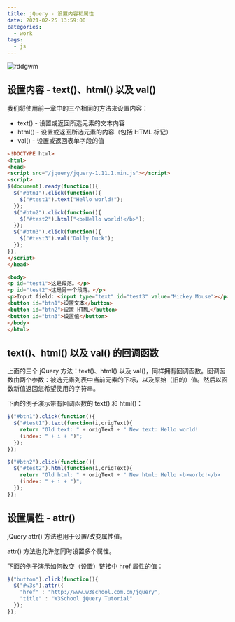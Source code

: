 ```yaml
---
title: jQuery - 设置内容和属性
date: 2021-02-25 13:59:00
categories:
  - work
tags:
  - js
---
```

![rddgwm](https://gitee.com/snowyan/image/raw/master/md/wallhaven-rddgwm.jpg)
<!-- more -->
## 设置内容 - text()、html() 以及 val()
我们将使用前一章中的三个相同的方法来设置内容：

- text() - 设置或返回所选元素的文本内容
- html() - 设置或返回所选元素的内容（包括 HTML 标记）
- val() - 设置或返回表单字段的值

```html
<!DOCTYPE html>
<html>
<head>
<script src="/jquery/jquery-1.11.1.min.js"></script>
<script>
$(document).ready(function(){
  $("#btn1").click(function(){
    $("#test1").text("Hello world!");
  });
  $("#btn2").click(function(){
    $("#test2").html("<b>Hello world!</b>");
  });
  $("#btn3").click(function(){
    $("#test3").val("Dolly Duck");
  });
});
</script>
</head>

<body>
<p id="test1">这是段落。</p>
<p id="test2">这是另一个段落。</p>
<p>Input field: <input type="text" id="test3" value="Mickey Mouse"></p>
<button id="btn1">设置文本</button>
<button id="btn2">设置 HTML</button>
<button id="btn3">设置值</button>
</body>
</html>
```

## text()、html() 以及 val() 的回调函数
上面的三个 jQuery 方法：text()、html() 以及 val()，同样拥有回调函数。回调函数由两个参数：被选元素列表中当前元素的下标，以及原始（旧的）值。然后以函数新值返回您希望使用的字符串。

下面的例子演示带有回调函数的 text() 和 html()：

```js
$("#btn1").click(function(){
  $("#test1").text(function(i,origText){
    return "Old text: " + origText + " New text: Hello world!
    (index: " + i + ")";
  });
});

$("#btn2").click(function(){
  $("#test2").html(function(i,origText){
    return "Old html: " + origText + " New html: Hello <b>world!</b>
    (index: " + i + ")";
  });
});
```

## 设置属性 - attr()

jQuery attr() 方法也用于设置/改变属性值。

attr() 方法也允许您同时设置多个属性。

下面的例子演示如何改变（设置）链接中 href 属性的值：

```js
$("button").click(function(){
  $("#w3s").attr({
    "href" : "http://www.w3school.com.cn/jquery",
    "title" : "W3School jQuery Tutorial"
  });
});
```